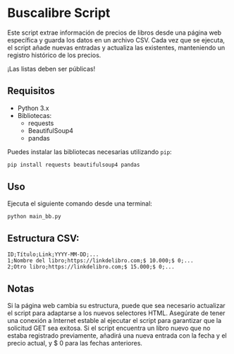 # Buscalibre Script

Este script extrae información de precios de libros desde una página web específica y guarda los datos en un archivo CSV. Cada vez que se ejecuta, el script añade nuevas entradas y actualiza las existentes, manteniendo un registro histórico de los precios.

¡Las listas deben ser públicas!

## Requisitos

- Python 3.x
- Bibliotecas:
  - requests
  - BeautifulSoup4
  - pandas

Puedes instalar las bibliotecas necesarias utilizando `pip`:

```bash
pip install requests beautifulsoup4 pandas
```
## Uso

Ejecuta el siguiente comando desde una terminal:
```
python main_bb.py
```
## Estructura CSV:
```
ID;Título;Link;YYYY-MM-DD;...
1;Nombre del libro;https://linkdelibro.com;$ 10.000;$ 0;...
2;Otro libro;https://linkdelibro.com;$ 15.000;$ 0;...
```
## Notas

Si la página web cambia su estructura, puede que sea necesario actualizar el script para adaptarse a los nuevos selectores HTML.
Asegúrate de tener una conexión a Internet estable al ejecutar el script para garantizar que la solicitud GET sea exitosa.
Si el script encuentra un libro nuevo que no estaba registrado previamente, añadirá una nueva entrada con la fecha y el precio actual, y $ 0 para las fechas anteriores.
